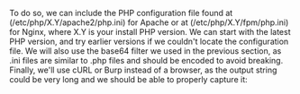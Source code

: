 To do so, we can include the PHP configuration file found at (/etc/php/X.Y/apache2/php.ini) for Apache or at (/etc/php/X.Y/fpm/php.ini) for Nginx, where X.Y is your install PHP version. We can start with the latest PHP version, and try earlier versions if we couldn't locate the configuration file. We will also use the base64 filter we used in the previous section, as .ini files are similar to .php files and should be encoded to avoid breaking. Finally, we'll use cURL or Burp instead of a browser, as the output string could be very long and we should be able to properly capture it:
